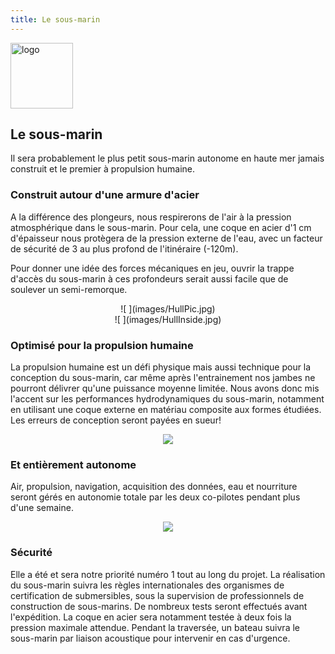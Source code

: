 ```yaml
---
title: Le sous-marin
---
```


<div class="row">
<div class="span1.5">

<img
 style="border: 0px solid ; width: 100px; height: 105px;"
 alt="logo" src="images/LogoFRL.gif">

</div>

<div class="span10.5">

<h2>Le sous-marin</h2>

<p>
Il sera probablement le plus petit sous-marin autonome en haute mer jamais construit et le premier à propulsion humaine.
</p>


</div>
</div>

### Construit autour d'une armure d'acier

A la différence des plongeurs, nous respirerons de l'air à la pression atmosphérique dans le sous-marin.
Pour cela, une coque en acier d'1 cm d'épaisseur nous protègera de la pression externe de l'eau, 
avec un facteur de sécurité de 3 au plus profond de l'itinéraire (-120m). 

Pour donner une idée des forces mécaniques en jeu, 
ouvrir la trappe d'accès du sous-marin à ces profondeurs serait aussi facile que de soulever un semi-remorque.

<div style="text-align: center;">
	![ ](images/HullPic.jpg)
</div>
 

<div style="text-align: center;">
	![ ](images/HullInside.jpg)
</div>



### Optimisé pour la propulsion humaine

La propulsion humaine est un défi physique mais aussi technique pour la conception du sous-marin, 
car même après l'entrainement nos jambes ne pourront délivrer qu'une puissance moyenne limitée. 
Nous avons donc mis l'accent sur les performances hydrodynamiques du sous-marin, 
notamment en utilisant une coque externe en matériau composite aux formes étudiées. 
Les erreurs de conception seront payées en sueur!

<div style="text-align: center;">

![](images/Sub.jpg)

</div>

### Et entièrement autonome

Air, propulsion, navigation, acquisition des données, eau et nourriture 
seront gérés en autonomie totale par les deux co-pilotes pendant plus d'une semaine.

<div style="text-align: center;">

![](../images/SubInternal.jpg)

</div>

### Sécurité

Elle a été et sera notre priorité numéro 1 tout au long du projet. 
La réalisation du sous-marin suivra les règles internationales des organismes de certification de submersibles, 
sous la supervision de professionnels de construction de sous-marins. 
De nombreux tests seront effectués avant l'expédition. La coque en acier sera notamment testée à deux fois la pression maximale attendue. 
Pendant la traversée, un bateau suivra le sous-marin par liaison acoustique 
pour intervenir en cas d'urgence. 
